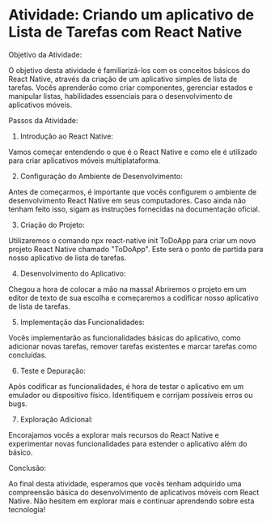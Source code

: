 # Atividade: Criando um aplicativo de Lista de Tarefas com React Native

Objetivo da Atividade:

O objetivo desta atividade é familiarizá-los com os conceitos básicos do React Native, através da criação de um aplicativo simples de lista de tarefas. Vocês aprenderão como criar componentes, gerenciar estados e manipular listas, habilidades essenciais para o desenvolvimento de aplicativos móveis.

Passos da Atividade:



1. Introdução ao React Native:

Vamos começar entendendo o que é o React Native e como ele é utilizado para criar aplicativos móveis multiplataforma.



2. Configuração do Ambiente de Desenvolvimento:

Antes de começarmos, é importante que vocês configurem o ambiente de desenvolvimento React Native em seus computadores. Caso ainda não tenham feito isso, sigam as instruções fornecidas na documentação oficial.



3. Criação do Projeto:

Utilizaremos o comando npx react-native init ToDoApp para criar um novo projeto React Native chamado "ToDoApp". Este será o ponto de partida para nosso aplicativo de lista de tarefas.



4. Desenvolvimento do Aplicativo:

Chegou a hora de colocar a mão na massa! Abriremos o projeto em um editor de texto de sua escolha e começaremos a codificar nosso aplicativo de lista de tarefas.



5. Implementação das Funcionalidades:

Vocês implementarão as funcionalidades básicas do aplicativo, como adicionar novas tarefas, remover tarefas existentes e marcar tarefas como concluídas.



6. Teste e Depuração:

Após codificar as funcionalidades, é hora de testar o aplicativo em um emulador ou dispositivo físico. Identifiquem e corrijam possíveis erros ou bugs.



7. Exploração Adicional:

Encorajamos vocês a explorar mais recursos do React Native e experimentar novas funcionalidades para estender o aplicativo além do básico.



Conclusão:

Ao final desta atividade, esperamos que vocês tenham adquirido uma compreensão básica do desenvolvimento de aplicativos móveis com React Native. Não hesitem em explorar mais e continuar aprendendo sobre esta tecnologia!

